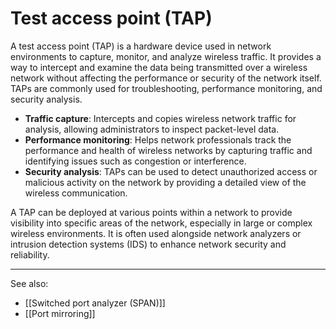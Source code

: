 
# Test access point (TAP)

A test access point (TAP) is a hardware device used in network environments to capture, monitor, and analyze wireless traffic. It provides a way to intercept and examine the data being transmitted over a wireless network without affecting the performance or security of the network itself. TAPs are commonly used for troubleshooting, performance monitoring, and security analysis.

- **Traffic capture**: Intercepts and copies wireless network traffic for analysis, allowing administrators to inspect packet-level data.
- **Performance monitoring**: Helps network professionals track the performance and health of wireless networks by capturing traffic and identifying issues such as congestion or interference.
- **Security analysis**: TAPs can be used to detect unauthorized access or malicious activity on the network by providing a detailed view of the wireless communication.

A TAP can be deployed at various points within a network to provide visibility into specific areas of the network, especially in large or complex wireless environments. It is often used alongside network analyzers or intrusion detection systems (IDS) to enhance network security and reliability.

---

See also:

- [[Switched port analyzer (SPAN)]]
- [[Port mirroring]]